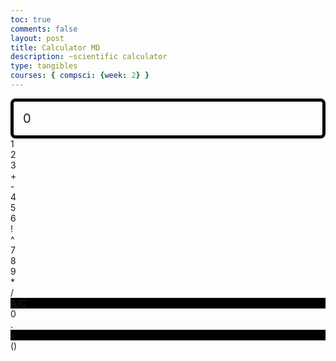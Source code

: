 ```yaml
---
toc: true
comments: false
layout: post
title: Calculator MD
description: ~scientific calculator
type: tangibles
courses: { compsci: {week: 2} }
---
```


<style>
  .calculator-output {
    /* calulator output 
      top bar shows the results of the calculator;
      result to take up the entirety of the first row;
      span defines 4 columns and 1 row
    */
    grid-column: span 5;
    grid-row: span 1;
  
    padding: 0.75em;
    font-size: 20px;
    border: 5px solid black;
    border-radius: 8px;
  
    display: flex;
    align-items: center;
  }
  .calculator-clear {
    background-color: black;
  }

  .calculator-equals {
    background-color: black;
  }

</style>

<!-- Add a container for the animation -->
<div id="animation">
  <div class="calculator-container">
      <!--result-->
      <div class="calculator-output" id="output">0</div>
      <!--row 1-->
      <div class="calculator-number">1</div>
      <div class="calculator-number">2</div>
      <div class="calculator-number">3</div>
      <div class="calculator-operation">+</div>
      <div class="calculator-operation">-</div>
      <!--row 2-->
      <div class="calculator-number">4</div>
      <div class="calculator-number">5</div>
      <div class="calculator-number">6</div>
      <div class="calculator-operation">!</div>
      <div class="calculator-operation">^</div>
      <!--row 3-->
      <div class="calculator-number">7</div>
      <div class="calculator-number">8</div>
      <div class="calculator-number">9</div>
      <div class="calculator-operation">*</div>
      <div class="calculator-operation">/</div>
      <!--row 4-->
      <div class="calculator-clear">A/C</div>
      <div class="calculator-number">0</div>
      <div class="calculator-number">.</div>
      <div class="calculator-equals">=</div>
      <div class="calculator-operation">()</div>
      <!--row 5-->
      
  </div>
</div>

<!-- JavaScript (JS) implementation of the calculator. -->
<script>
  // initialize important variables to manage calculations
  var firstNumber = null;
  var operator = null;
  var nextReady = true;
  // build objects containing key elements
  const output = document.getElementById("output");
  const numbers = document.querySelectorAll(".calculator-number");
  const operations = document.querySelectorAll(".calculator-operation");
  const clear = document.querySelectorAll(".calculator-clear");
  const equals = document.querySelectorAll(".calculator-equals");

  // Number buttons listener
  numbers.forEach(button => {
    button.addEventListener("click", function() {
      number(button.textContent);
    });
  });

  // Event listener for number key presses
  document.addEventListener("keydown", function(event) {
    // Check if the pressed key is a number key (0-9)
    const pressedKey = event.key;
    if (!isNaN(pressedKey) && pressedKey !== " ") {
      const numberKeys = document.querySelectorAll(".calculator-number");
      numberKeys.forEach(numberKey => {
        if (numberKey.textContent === pressedKey) {
          number(pressedKey);
        }
      });
    }
  });

  /*document.addEventListener("keydown", function(event) {
    const pressedKey = event.key;
    if (!isNaN(pressedKey)) {
      const operationKeys = document.querySelectorAll(".calculator-operation");
      operationKeys.forEach(operationKey => {
        if (operationKey.textContent === pressedKey) {
          operation(pressedKey);
        }  
      });
    }
  });*/

  document.addEventListener("keydown", function(event) {
    const pressedKey = event.key;
    const operationKeys = ["+","-","*", "!", "/", "^","()"];
    if (operationKeys.includes(pressedKey)) {
      operation(pressedKey);
    }
  });

  document.addEventListener("keydown", function(event) {
    const pressedKey = event.key;
    if (pressedKey === "Enter") {
      equal();
    }
  });

  document.addEventListener("keydown", function(event) {
    const pressedKey = event.key;
    if (pressedKey === "Backspace") {
      clearCalc();
    }
  });

  document.addEventListener("keydown", function(event) {
    if (event.key === 'w') {
      const link = 'https://www.desmos.com/calculator/szfporzixs';
      window.open(link);
    }
  });

  // Number action
  function number (value) { // function to input numbers into the calculator
      if (value != ".") {
          if (nextReady == true) { // nextReady is used to tell the computer when the user is going to input a completely new number
              output.innerHTML = value;
              if (value != "0") { // if statement to ensure that there are no multiple leading zeroes
                  nextReady = false;
              }
          } else {
              output.innerHTML = output.innerHTML + value; // concatenation is used to add the numbers to the end of the input
          }
      } else { // special case for adding a decimal; can't have two decimals
          if (output.innerHTML.indexOf(".") == -1) {
              output.innerHTML = output.innerHTML + value;
              nextReady = false;
          }
      }
  }

  // Operation buttons listener
  operations.forEach(button => {
    button.addEventListener("click", function() {
      operation(button.textContent);
    });
  });

  // Operator action
  function operation (choice) { // function to input operations into the calculator
      if (firstNumber == null) { // once the operation is chosen, the displayed number is stored into the variable firstNumber
          firstNumber = parseInt(output.innerHTML);
          nextReady = true;
          operator = choice;
          return; // exits function
      }
      // occurs if there is already a number stored in the calculator
      firstNumber = calculate(firstNumber, parseFloat(output.innerHTML)); 
      operator = choice;
      output.innerHTML = firstNumber.toString();
      nextReady = true;
  }

  // Calculator
  function calculate (first, second) { // function to calculate the result of the equation
      let result = 0;
      switch (operator) {
          case "+":
              result = first + second;
              break;
          case "-":
              result = first - second;
              break;
          case "*":
              result = first * second;
              break;
          case "/":
              if (second === 0) {
                result = "bro rly";
              } else {
                  result = first / second;
              }
              break;
          case "!":
              let fact = 1
              for (i = 1; i<= first; i++){
                fact *= i;
              }
              result = fact;
              break;
          case "^":
              result = first ** second;
              break;
          case "()":
              window.open("https://www.desmos.com/calculator/szfporzixs");
              result = "3.141592653589793238462643383279502884197169";
              break;
          default: 
              break;
      }
      return result;
  }

  // Equals button listener
  equals.forEach(button => {
    button.addEventListener("click", function() {
      equal();
    });
  });

  // Equal action
  function equal () { // function used when the equals button is clicked; calculates equation and displays it
      firstNumber = calculate(firstNumber, parseFloat(output.innerHTML));
      output.innerHTML = firstNumber.toString();
      nextReady = true;
  }

  // Clear button listener
  clear.forEach(button => {
    button.addEventListener("click", function() {
      clearCalc();
    });
  });

  // A/C action
  function clearCalc () { // clears calculator
      firstNumber = null;
      output.innerHTML = "0";
      nextReady = true;
  }
</script>